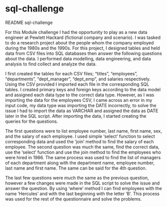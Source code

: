 # sql-challenge

README sql-challenge

For this Module challenge I had the opportunity to play as a new data engineer at Pewlett Hackard (fictional company and scenario). I was tasked to do a research project about the people whom the company employed during the 1980s and the 1990s. For this project, I designed tables and held data from CSV files into SQL databases then answer the following questions about the data. I performed data modelling, data engineering, and data analysis to find collect and analyze the data.

I first created the tables for each CSV files; “titles”, “employees”, “departments”, “dept_manager”, “dept_emp”, and salaries respectively. Using the CSV provided I imported each file in the corresponding SQL tables. I created primary keys and foreign keys according to the data model and assigned each data type to the correct data type. However, as I was importing the data for the employees CSV, I came across an error in my input code, my data type was importing the DATE incorrectly, to solve the issue I had to import the data as VARCHAR and assigned the data as DATE later in the SQL script. After importing the data, I started creating the queries for the questions.

The first questions were to list employee number, last name, first name, sex, and the salary of each employee. I used simple ‘select’ function to select corresponding data and used the ‘join’ method to find the salary of each employee. The second question was much the same, find the correct data, use the ‘select’ function and use the join method to find the employees who were hired in 1986. The same process was used to find the list of managers of each department along with the department name, employee number, last name and first name. The same can be said for the 4th question.

The last few questions were much the same as the previous question, however a few changes were made in the SQL script to solve the issue and answer the question. By using ‘where’ method I can find employees with the name ‘Hercules’ and with the last beginning with the letter ‘B’. This process was used for the rest of the questionnaire and solve the problems.
